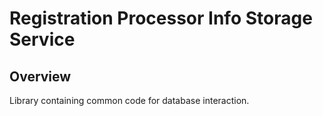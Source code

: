 # Registration Processor Info Storage Service

## Overview
Library containing common code for database interaction.
